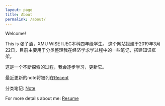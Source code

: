 ```yaml
---
layout: page
title: About
permalink: /about/
---
```


Welcome!

This is 张子涵，XMU WISE IUEC本科四年级学生。
这个网站搭建于2019年3月22日，目前主要用于分类整理我在经济学求学过程中的一些笔记，搭建知识框架。

这是一个不断探索的过程，我会逐步学习，更新它。

最近更新的note将被列在[Recent](https://landbuland.github.io/)

分类笔记: [Note](https://landbuland.github.io/notes)

For more details about me: [Resume](https://landbuland.github.io/resume/)
